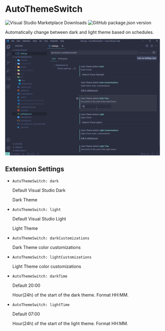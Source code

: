 # AutoThemeSwitch

![Visual Studio Marketplace Downloads](https://img.shields.io/visual-studio-marketplace/d/asiern.autothemeswitch?color=blue&style=flat-square)
![GitHub package.json version](https://img.shields.io/github/package-json/v/asiern/autothemeswitch?style=flat-square)

Automatically change between dark and light theme based on schedules.

![](https://github.com/Asiern/AutoThemeSwitch/raw/master/assets/settings.gif)

## Extension Settings

- `AutoThemeSwitch: dark`

  Default Visual Studio Dark

  Dark Theme

- `AutoThemeSwitch: light`

  Default Visual Studio Light

  Light Theme

- `AutoThemeSwitch: darkCustomizations`

  Dark Theme color customizations

- `AutoThemeSwitch: lightCustomizations`

  Light Theme color customizations

- `AutoThemeSwitch: darkTime`

  Default 20:00

  Hour(24h) of the start of the dark theme. Format HH:MM.

- `AutoThemeSwitch: lightTime`

  Default 07:00

  Hour(24h) of the start of the light theme. Format HH:MM.
